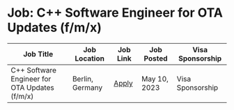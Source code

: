 # Job: C++ Software Engineer for OTA Updates (f/m/x)

| Job Title | Job Location | Job Link | Job Posted | Visa Sponsorship |
| --- | --- | --- | --- | --- |
| C++ Software Engineer for OTA Updates (f/m/x) | Berlin, Germany | [Apply](https://jobs.bmwgroup.com/job/Ulm-C%2B%2B-Software-Engineer-for-OTA-Updates-%28fmx%29-BW-89081/933667301/) | May 10, 2023 | Visa Sponsorship |
